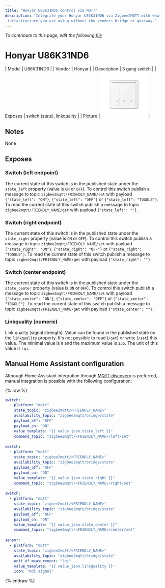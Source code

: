```yaml
---
title: "Honyar U86K31ND6 control via MQTT"
description: "Integrate your Honyar U86K31ND6 via Zigbee2MQTT with whatever smart home
 infrastructure you are using without the vendors bridge or gateway."
---
```


*To contribute to this page, edit the following
[file](https://github.com/Koenkk/zigbee2mqtt.io/blob/master/docs/devices/U86K31ND6.md)*

# Honyar U86K31ND6

| Model | U86K31ND6  |
| Vendor  | Honyar  |
| Description | 3 gang switch  |
| Exposes | switch (state), linkquality |
| Picture | ![Honyar U86K31ND6](../images/devices/U86K31ND6.jpg) |

## Notes

None


## Exposes
### Switch (left endpoint)
The current state of this switch is in the published state under the `state_left` property (value is `ON` or `OFF`).
To control this switch publish a message to topic `zigbee2mqtt/FRIENDLY_NAME/set` with payload `{"state_left": "ON"}`, `{"state_left": "OFF"}` or `{"state_left": "TOGGLE"}`.
To read the current state of this switch publish a message to topic `zigbee2mqtt/FRIENDLY_NAME/get` with payload `{"state_left": ""}`.

### Switch (right endpoint)
The current state of this switch is in the published state under the `state_right` property (value is `ON` or `OFF`).
To control this switch publish a message to topic `zigbee2mqtt/FRIENDLY_NAME/set` with payload `{"state_right": "ON"}`, `{"state_right": "OFF"}` or `{"state_right": "TOGGLE"}`.
To read the current state of this switch publish a message to topic `zigbee2mqtt/FRIENDLY_NAME/get` with payload `{"state_right": ""}`.

### Switch (center endpoint)
The current state of this switch is in the published state under the `state_center` property (value is `ON` or `OFF`).
To control this switch publish a message to topic `zigbee2mqtt/FRIENDLY_NAME/set` with payload `{"state_center": "ON"}`, `{"state_center": "OFF"}` or `{"state_center": "TOGGLE"}`.
To read the current state of this switch publish a message to topic `zigbee2mqtt/FRIENDLY_NAME/get` with payload `{"state_center": ""}`.

### Linkquality (numeric)
Link quality (signal strength).
Value can be found in the published state on the `linkquality` property.
It's not possible to read (`/get`) or write (`/set`) this value.
The minimal value is `0` and the maximum value is `255`.
The unit of this value is `lqi`.

## Manual Home Assistant configuration
Although Home Assistant integration through [MQTT discovery](../integration/home_assistant) is preferred,
manual integration is possible with the following configuration:


{% raw %}
```yaml
switch:
  - platform: "mqtt"
    state_topic: "zigbee2mqtt/<FRIENDLY_NAME>"
    availability_topic: "zigbee2mqtt/bridge/state"
    payload_off: "OFF"
    payload_on: "ON"
    value_template: "{{ value_json.state_left }}"
    command_topic: "zigbee2mqtt/<FRIENDLY_NAME>/left/set"

switch:
  - platform: "mqtt"
    state_topic: "zigbee2mqtt/<FRIENDLY_NAME>"
    availability_topic: "zigbee2mqtt/bridge/state"
    payload_off: "OFF"
    payload_on: "ON"
    value_template: "{{ value_json.state_right }}"
    command_topic: "zigbee2mqtt/<FRIENDLY_NAME>/right/set"

switch:
  - platform: "mqtt"
    state_topic: "zigbee2mqtt/<FRIENDLY_NAME>"
    availability_topic: "zigbee2mqtt/bridge/state"
    payload_off: "OFF"
    payload_on: "ON"
    value_template: "{{ value_json.state_center }}"
    command_topic: "zigbee2mqtt/<FRIENDLY_NAME>/center/set"

sensor:
  - platform: "mqtt"
    state_topic: "zigbee2mqtt/<FRIENDLY_NAME>"
    availability_topic: "zigbee2mqtt/bridge/state"
    unit_of_measurement: "lqi"
    value_template: "{{ value_json.linkquality }}"
    icon: "mdi:signal"
```
{% endraw %}



